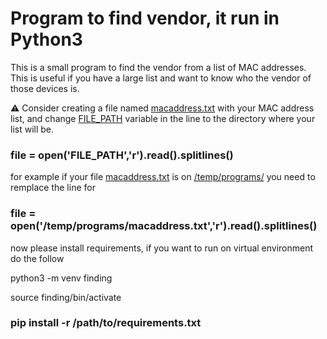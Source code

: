 # Program to find vendor, it run in Python3

This is a small program to find the vendor from a list of MAC addresses. This is useful if you have a large list and want to know who the vendor of those devices is.

⚠ Consider creating a file named <ins>macaddress.txt</ins> with your MAC address list, and change <ins>FILE_PATH</ins> variable in the line to the directory where your list will be.

### file = open('FILE_PATH','r').read().splitlines()

for example if your file <ins>macaddress.txt</ins> is on <ins>/temp/programs/</ins> you need to remplace the line for

### file = open('/temp/programs/macaddress.txt','r').read().splitlines()

now please install requirements, if you want to run on virtual environment do the follow

python3 -m venv finding

source finding/bin/activate

### pip install -r /path/to/requirements.txt
